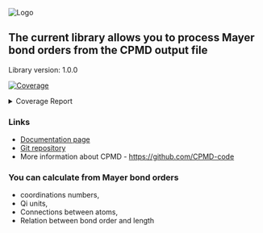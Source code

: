 ![Logo](https://pawelgoj.github.io/pyMayCoor/Logo-pyMayCoor.png)

## The current library allows you to process Mayer bond orders from the CPMD output file

Library version: 1.0.0

<!-- Pytest Coverage Comment:Begin -->
<a href="https://github.com/pawelgoj/pyMayCoor/blob/main/README.md"><img alt="Coverage" src="https://img.shields.io/badge/Coverage-92%25-brightgreen.svg" /></a><details><summary>Coverage Report </summary><table><tr><th>File</th><th>Stmts</th><th>Miss</th><th>Cover</th><th>Missing</th></tr><tbody><tr><td colspan="5"><b>main/BondOrderProcessing/bond_order_processing</b></td></tr><tr><td>&nbsp; &nbsp;<a href="https://github.com/pawelgoj/pyMayCoor/blob/main/main/BondOrderProcessing/bond_order_processing/calculations.py">calculations.py</a></td><td>344</td><td>11</td><td>97%</td><td><a href="https://github.com/pawelgoj/pyMayCoor/blob/main/main/BondOrderProcessing/bond_order_processing/calculations.py#L40">40</a>, <a href="https://github.com/pawelgoj/pyMayCoor/blob/main/main/BondOrderProcessing/bond_order_processing/calculations.py#L44">44</a>, <a href="https://github.com/pawelgoj/pyMayCoor/blob/main/main/BondOrderProcessing/bond_order_processing/calculations.py#L163">163</a>, <a href="https://github.com/pawelgoj/pyMayCoor/blob/main/main/BondOrderProcessing/bond_order_processing/calculations.py#L309">309</a>, <a href="https://github.com/pawelgoj/pyMayCoor/blob/main/main/BondOrderProcessing/bond_order_processing/calculations.py#L474">474</a>, <a href="https://github.com/pawelgoj/pyMayCoor/blob/main/main/BondOrderProcessing/bond_order_processing/calculations.py#L487">487</a>, <a href="https://github.com/pawelgoj/pyMayCoor/blob/main/main/BondOrderProcessing/bond_order_processing/calculations.py#L637">637</a>, <a href="https://github.com/pawelgoj/pyMayCoor/blob/main/main/BondOrderProcessing/bond_order_processing/calculations.py#L639-L640">639&ndash;640</a>, <a href="https://github.com/pawelgoj/pyMayCoor/blob/main/main/BondOrderProcessing/bond_order_processing/calculations.py#L677-L678">677&ndash;678</a></td></tr><tr><td>&nbsp; &nbsp;<a href="https://github.com/pawelgoj/pyMayCoor/blob/main/main/BondOrderProcessing/bond_order_processing/input_data.py">input_data.py</a></td><td>396</td><td>46</td><td>88%</td><td><a href="https://github.com/pawelgoj/pyMayCoor/blob/main/main/BondOrderProcessing/bond_order_processing/input_data.py#L82-L94">82&ndash;94</a>, <a href="https://github.com/pawelgoj/pyMayCoor/blob/main/main/BondOrderProcessing/bond_order_processing/input_data.py#L116-L149">116&ndash;149</a>, <a href="https://github.com/pawelgoj/pyMayCoor/blob/main/main/BondOrderProcessing/bond_order_processing/input_data.py#L179-L183">179&ndash;183</a>, <a href="https://github.com/pawelgoj/pyMayCoor/blob/main/main/BondOrderProcessing/bond_order_processing/input_data.py#L219">219</a>, <a href="https://github.com/pawelgoj/pyMayCoor/blob/main/main/BondOrderProcessing/bond_order_processing/input_data.py#L228-L232">228&ndash;232</a>, <a href="https://github.com/pawelgoj/pyMayCoor/blob/main/main/BondOrderProcessing/bond_order_processing/input_data.py#L285">285</a>, <a href="https://github.com/pawelgoj/pyMayCoor/blob/main/main/BondOrderProcessing/bond_order_processing/input_data.py#L298-L299">298&ndash;299</a>, <a href="https://github.com/pawelgoj/pyMayCoor/blob/main/main/BondOrderProcessing/bond_order_processing/input_data.py#L354-L358">354&ndash;358</a>, <a href="https://github.com/pawelgoj/pyMayCoor/blob/main/main/BondOrderProcessing/bond_order_processing/input_data.py#L402-L413">402&ndash;413</a>, <a href="https://github.com/pawelgoj/pyMayCoor/blob/main/main/BondOrderProcessing/bond_order_processing/input_data.py#L450-L451">450&ndash;451</a>, <a href="https://github.com/pawelgoj/pyMayCoor/blob/main/main/BondOrderProcessing/bond_order_processing/input_data.py#L457">457</a>, <a href="https://github.com/pawelgoj/pyMayCoor/blob/main/main/BondOrderProcessing/bond_order_processing/input_data.py#L471">471</a>, <a href="https://github.com/pawelgoj/pyMayCoor/blob/main/main/BondOrderProcessing/bond_order_processing/input_data.py#L478">478</a>, <a href="https://github.com/pawelgoj/pyMayCoor/blob/main/main/BondOrderProcessing/bond_order_processing/input_data.py#L635">635</a>, <a href="https://github.com/pawelgoj/pyMayCoor/blob/main/main/BondOrderProcessing/bond_order_processing/input_data.py#L642">642</a>, <a href="https://github.com/pawelgoj/pyMayCoor/blob/main/main/BondOrderProcessing/bond_order_processing/input_data.py#L680">680</a>, <a href="https://github.com/pawelgoj/pyMayCoor/blob/main/main/BondOrderProcessing/bond_order_processing/input_data.py#L705">705</a>, <a href="https://github.com/pawelgoj/pyMayCoor/blob/main/main/BondOrderProcessing/bond_order_processing/input_data.py#L728">728</a>, <a href="https://github.com/pawelgoj/pyMayCoor/blob/main/main/BondOrderProcessing/bond_order_processing/input_data.py#L777">777</a>, <a href="https://github.com/pawelgoj/pyMayCoor/blob/main/main/BondOrderProcessing/bond_order_processing/input_data.py#L887">887</a></td></tr><tr><td><b>TOTAL</b></td><td><b>740</b></td><td><b>57</b></td><td><b>92%</b></td><td>&nbsp;</td></tr></tbody></table></details>
<!-- Pytest Coverage Comment:End -->

### Links

- [Documentation page](https://pawelgoj.github.io/pyMayCoor/bond_order_processing)
- [Git repository](https://github.com/pawelgoj/pyMayCoor/tree/pypi/main/BondOrderProcessing)
- More information about CPMD - <https://github.com/CPMD-code>

### You can calculate from Mayer bond orders

- coordinations numbers,
- Qi units,
- Connections between atoms,
- Relation between bond order and length

